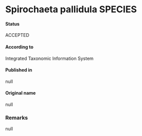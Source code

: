 Spirochaeta pallidula SPECIES
=======

#### Status
ACCEPTED

#### According to
Integrated Taxonomic Information System

#### Published in
null

#### Original name
null

### Remarks
null